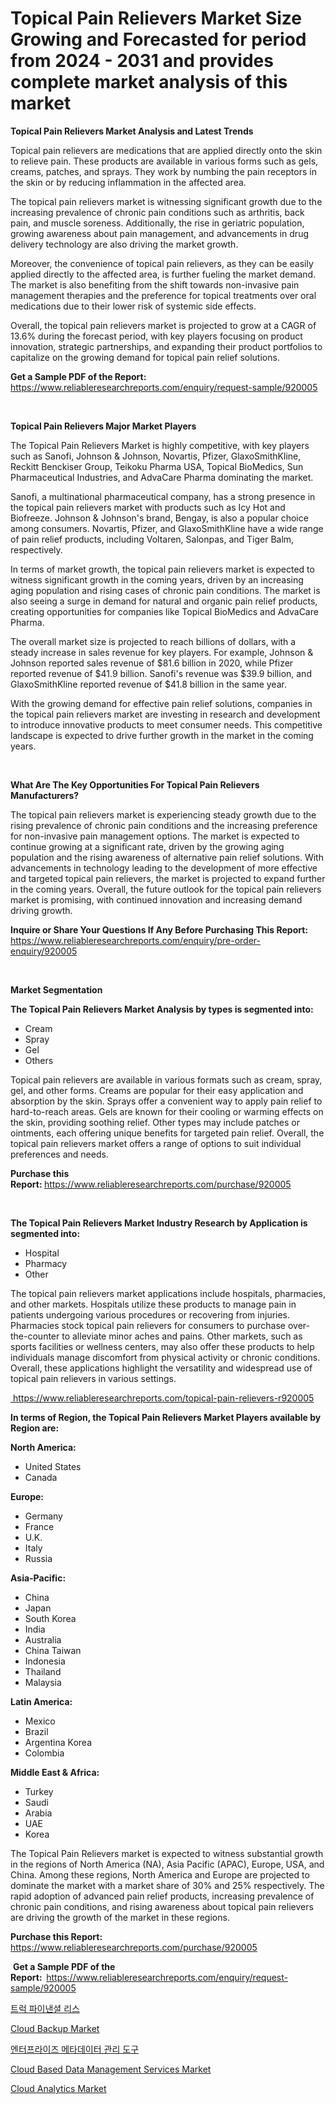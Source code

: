 <p><h1>Topical Pain Relievers Market Size Growing and Forecasted for period from 2024 - 2031 and provides complete market analysis of this market</h1></p><p><strong>Topical Pain Relievers Market Analysis and Latest Trends</strong></p>
<p><p>Topical pain relievers are medications that are applied directly onto the skin to relieve pain. These products are available in various forms such as gels, creams, patches, and sprays. They work by numbing the pain receptors in the skin or by reducing inflammation in the affected area.</p><p>The topical pain relievers market is witnessing significant growth due to the increasing prevalence of chronic pain conditions such as arthritis, back pain, and muscle soreness. Additionally, the rise in geriatric population, growing awareness about pain management, and advancements in drug delivery technology are also driving the market growth.</p><p>Moreover, the convenience of topical pain relievers, as they can be easily applied directly to the affected area, is further fueling the market demand. The market is also benefiting from the shift towards non-invasive pain management therapies and the preference for topical treatments over oral medications due to their lower risk of systemic side effects.</p><p>Overall, the topical pain relievers market is projected to grow at a CAGR of 13.6% during the forecast period, with key players focusing on product innovation, strategic partnerships, and expanding their product portfolios to capitalize on the growing demand for topical pain relief solutions.</p></p>
<p><strong>Get a Sample PDF of the Report:&nbsp;</strong> <a href="https://www.reliableresearchreports.com/enquiry/request-sample/920005">https://www.reliableresearchreports.com/enquiry/request-sample/920005</a></p>
<p>&nbsp;</p>
<p><strong>Topical Pain Relievers Major Market Players</strong></p>
<p><p>The Topical Pain Relievers Market is highly competitive, with key players such as Sanofi, Johnson & Johnson, Novartis, Pfizer, GlaxoSmithKline, Reckitt Benckiser Group, Teikoku Pharma USA, Topical BioMedics, Sun Pharmaceutical Industries, and AdvaCare Pharma dominating the market. </p><p>Sanofi, a multinational pharmaceutical company, has a strong presence in the topical pain relievers market with products such as Icy Hot and Biofreeze. Johnson & Johnson's brand, Bengay, is also a popular choice among consumers. Novartis, Pfizer, and GlaxoSmithKline have a wide range of pain relief products, including Voltaren, Salonpas, and Tiger Balm, respectively.</p><p>In terms of market growth, the topical pain relievers market is expected to witness significant growth in the coming years, driven by an increasing aging population and rising cases of chronic pain conditions. The market is also seeing a surge in demand for natural and organic pain relief products, creating opportunities for companies like Topical BioMedics and AdvaCare Pharma.</p><p>The overall market size is projected to reach billions of dollars, with a steady increase in sales revenue for key players. For example, Johnson & Johnson reported sales revenue of $81.6 billion in 2020, while Pfizer reported revenue of $41.9 billion. Sanofi's revenue was $39.9 billion, and GlaxoSmithKline reported revenue of $41.8 billion in the same year.</p><p>With the growing demand for effective pain relief solutions, companies in the topical pain relievers market are investing in research and development to introduce innovative products to meet consumer needs. This competitive landscape is expected to drive further growth in the market in the coming years.</p></p>
<p>&nbsp;</p>
<p><strong>What Are The Key Opportunities For Topical Pain Relievers Manufacturers?</strong></p>
<p><p>The topical pain relievers market is experiencing steady growth due to the rising prevalence of chronic pain conditions and the increasing preference for non-invasive pain management options. The market is expected to continue growing at a significant rate, driven by the growing aging population and the rising awareness of alternative pain relief solutions. With advancements in technology leading to the development of more effective and targeted topical pain relievers, the market is projected to expand further in the coming years. Overall, the future outlook for the topical pain relievers market is promising, with continued innovation and increasing demand driving growth.</p></p>
<p><strong>Inquire or Share Your Questions If Any Before Purchasing This Report:</strong> <a href="https://www.reliableresearchreports.com/enquiry/pre-order-enquiry/920005">https://www.reliableresearchreports.com/enquiry/pre-order-enquiry/920005</a></p>
<p>&nbsp;</p>
<p><strong>Market Segmentation</strong></p>
<p><strong>The Topical Pain Relievers Market Analysis by types is segmented into:</strong></p>
<p><ul><li>Cream</li><li>Spray</li><li>Gel</li><li>Others</li></ul></p>
<p><p>Topical pain relievers are available in various formats such as cream, spray, gel, and other forms. Creams are popular for their easy application and absorption by the skin. Sprays offer a convenient way to apply pain relief to hard-to-reach areas. Gels are known for their cooling or warming effects on the skin, providing soothing relief. Other types may include patches or ointments, each offering unique benefits for targeted pain relief. Overall, the topical pain relievers market offers a range of options to suit individual preferences and needs.</p></p>
<p><strong>Purchase this Report:&nbsp;</strong><a href="https://www.reliableresearchreports.com/purchase/920005">https://www.reliableresearchreports.com/purchase/920005</a></p>
<p>&nbsp;</p>
<p><strong>The Topical Pain Relievers Market Industry Research by Application is segmented into:</strong></p>
<p><ul><li>Hospital</li><li>Pharmacy</li><li>Other</li></ul></p>
<p><p>The topical pain relievers market applications include hospitals, pharmacies, and other markets. Hospitals utilize these products to manage pain in patients undergoing various procedures or recovering from injuries. Pharmacies stock topical pain relievers for consumers to purchase over-the-counter to alleviate minor aches and pains. Other markets, such as sports facilities or wellness centers, may also offer these products to help individuals manage discomfort from physical activity or chronic conditions. Overall, these applications highlight the versatility and widespread use of topical pain relievers in various settings.</p></p>
<p><a href="https://www.reliableresearchreports.com/topical-pain-relievers-r920005">&nbsp;https://www.reliableresearchreports.com/topical-pain-relievers-r920005</a></p>
<p><strong>In terms of Region, the Topical Pain Relievers Market Players available by Region are:</strong></p>
<p>
    <p> <strong> North America: </strong>
        <ul>
            <li>United States</li>
            <li>Canada</li>
        </ul>
        </p> 
    <p> <strong> Europe: </strong>
        <ul>
            <li>Germany</li>
            <li>France</li>
            <li>U.K.</li>
            <li>Italy</li>
            <li>Russia</li>
        </ul>
        </p> 
    <p> <strong> Asia-Pacific: </strong>
        <ul>
            <li>China</li>
            <li>Japan</li>
            <li>South Korea</li>
            <li>India</li>
            <li>Australia</li>
            <li>China Taiwan</li>
            <li>Indonesia</li>
            <li>Thailand</li>
            <li>Malaysia</li>
        </ul>
        </p> 
    <p> <strong> Latin America: </strong>
        <ul>
            <li>Mexico</li>
            <li>Brazil</li>
            <li>Argentina Korea</li>
            <li>Colombia</li>
        </ul>
        </p> 
    <p> <strong> Middle East & Africa: </strong>
        <ul>
            <li>Turkey</li>
            <li>Saudi</li>
            <li>Arabia</li>
            <li>UAE</li>
            <li>Korea</li>
        </ul>
    </p>
    </p>
<p><p>The Topical Pain Relievers market is expected to witness substantial growth in the regions of North America (NA), Asia Pacific (APAC), Europe, USA, and China. Among these regions, North America and Europe are projected to dominate the market with a market share of 30% and 25% respectively. The rapid adoption of advanced pain relief products, increasing prevalence of chronic pain conditions, and rising awareness about topical pain relievers are driving the growth of the market in these regions.</p></p>
<p><strong>Purchase this Report: </strong><a href="https://www.reliableresearchreports.com/purchase/920005">https://www.reliableresearchreports.com/purchase/920005</a></p>
<p>&nbsp;<strong>Get a Sample PDF of the Report:&nbsp;&nbsp;</strong><a href="https://www.reliableresearchreports.com/enquiry/request-sample/920005">https://www.reliableresearchreports.com/enquiry/request-sample/920005</a></p>
<p><strong></strong></p>
<p><p><a href="https://github.com/alpinestartsekian/Market-Research-Report-List-2/blob/main/236205380434.md">트럭 파이낸셜 리스</a></p><p><a href="https://github.com/HallieBird1/Market-Research-Report-List-1/blob/main/cloud-backup-market.md">Cloud Backup Market</a></p><p><a href="https://github.com/muchswr/Market-Research-Report-List-2/blob/main/695743780435.md">엔터프라이즈 메타데이터 관리 도구</a></p><p><a href="https://github.com/hannahforsyth9786/Market-Research-Report-List-1/blob/main/cloud-based-data-management-services-market.md">Cloud Based Data Management Services Market</a></p><p><a href="https://github.com/faisalayoob601/Market-Research-Report-List-1/blob/main/cloud-analytics-market.md">Cloud Analytics Market</a></p></p>